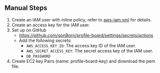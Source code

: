 ## Manual Steps

1. Create an IAM user with inline policy, refer to [aws-iam.yml](aws-iam.yml) for details.
2. Create an access key for the IAM user.
3. Set up on GitHub
   - https://github.com/gonBorn/profile-board/settings/secrets/actions
   - Add the following secrets:
     - `AWS_ACCESS_KEY_ID`: The access key ID of the IAM user.
     - `AWS_SECRET_ACCESS_KEY`: The secret access key of the IAM user.
     - `DB_PASSWORD`
4. Create EC2 key Pairs (name: profile-board-key) and download the pem file.
